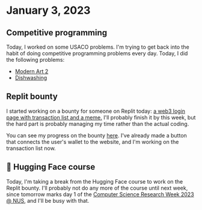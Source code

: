 # January 3, 2023

## Competitive programming

Today, I worked on some USACO problems. I'm trying to get back into the habit of doing competitive programming problems every day. Today, I did the following problems:

- [Modern Art 2](http://usaco.org/index.php?page=viewproblem2&cpid=743)
- [Dishwashing](http://usaco.org/index.php?page=viewproblem2&cpid=922)

## Replit bounty

I started working on a bounty for someone on Replit today: [a web3 login page with transaction list and a meme.](https://replit.com/bounties/@timgrote/web-3-login-page-wit) I'll probably finish it by this week, but the hard part is probably managing my time rather than the actual coding.

You can see my progress on the bounty [here](https://github.com/cytronicoder/transaction-based-meme). I've already made a button that connects the user's wallet to the website, and I'm working on the transaction list now.

## 🤗 Hugging Face course

Today, I'm taking a break from the Hugging Face course to work on the Replit bounty. I'll probably not do any more of the course until next week, since tomorrow marks day 1 of the [Computer Science Research Week 2023 @ NUS](https://researchweek.comp.nus.edu.sg/), and I'll be busy with that.
